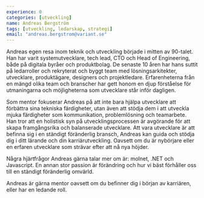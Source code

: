 ```yaml
---
experience: 0
categories: [utveckling]
name: Andreas Bergström
tags: [utveckling, ledarskap, strategi]
email: "andreas.bergstrom@variant.se"
---
```


Andreas egen resa inom teknik och utveckling började i mitten av 90-talet. Han har varit systemutvecklare, tech lead, CTO och Head of Engineering, både på digitala byråer och produktbolag. De senaste 10 åren har hans suttit på ledarroller och rekryterat och byggt team med lösningsarkitekter, utvecklare, produktägare, designers och projektledare.
Erfarenheterna från en mängd olika team och branscher har gett honom en djup förståelse för utmaningarna och möjligheterna som utvecklare står inför dagligen.

Som mentor fokuserar Andreas på att inte bara hjälpa utvecklare att förbättra sina tekniska färdigheter, utan även att stödja dem i att utveckla mjuka färdigheter som kommunikation, problemlösning och teamarbete. Han tror att en holistisk syn på utvecklingsprocessen är avgörande för att skapa framgångsrika och balanserade utvecklare.
Att vara utvecklare är att befinna sig i en ständigt föränderlig bransch, Andreas kan guida och stödja dig i ditt lärande och din karriärutveckling.
Oavsett om du är nybörjare eller en erfaren utvecklare som strävar efter att nå nya höjder.

Några hjärtfrågor Andreas gärna talar mer om är: molnet, .NET och Javascript. En annan stor passion är förändring och hur vi bäst förhåller oss till en ständigt föränderlig omvärld.

Andreas är gärna mentor oavsett om du befinner dig i början av karriären, eller har en ledande roll.
